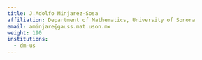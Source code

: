 ```yaml
---
title: J.Adolfo Minjarez-Sosa
affiliation: Department of Mathematics, University of Sonora
email: aminjare@gauss.mat.uson.mx
weight: 190
institutions:
  - dm-us
---
```

